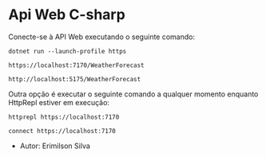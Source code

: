 # Api Web C-sharp

Conecte-se à API Web executando o seguinte comando:

    dotnet run --launch-profile https

    https://localhost:7170/WeatherForecast

    http://localhost:5175/WeatherForecast

Outra opção é executar o seguinte comando a qualquer momento enquanto HttpRepl estiver em execução:

    httprepl https://localhost:7170
    
    connect https://localhost:7170


- Autor: Erimilson Silva